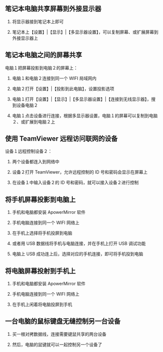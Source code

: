 
## 笔记本电脑共享屏幕到外接显示器

1. 将显示器接到笔记本上即可

2. 笔记本上【设置】|【显示】|【多显示器设置】，可以复制屏幕、或扩展屏幕到外接显示器上


## 笔记本电脑之间的屏幕共享

电脑１把屏幕投影到电脑２的屏幕上：

1. 电脑１和电脑２连接到同一个 WIFI 局域网内

2. 电脑２打开【设置】|【投影到此电脑】，设置投影选项

3. 电脑１打开【设置】|【显示】|【多显示器设置】|【连接到无线显示器】，搜到设备电脑２

4. 电脑１点击设备进行连接，根据多显示器设置，电脑１的屏幕可以复制到电脑２、或扩展到电脑２上


## 使用 TeamViewer 远程访问联网的设备

设备１远程控制设备２：

1. 两个设备都连入到网络中

2. 设备２打开 TeamViewer，允许远程控制的 ID 号和密码会显示在屏幕上

3. 在设备１中输入设备２的 ID 号和密码，就可以接入设备２进行控制


## 将手机屏幕投影到电脑上

1. 手机和电脑都安装 ApowerMirror 软件

2. 手机电脑连接到同一个 WIFI 网络上

3. 在手机上选择将手机投屏到电脑

4. 或者用 USB 数据线将手机与电脑连接，并在手机上打开 USB 调试功能

5. 电脑上 USB 成功连上后，选择对应的手机连接，即可将手机投到电脑


## 将电脑屏幕投射到手机上

1. 手机和电脑都安装 ApowerMirror 软件

2. 手机电脑连接到同一个 WIFI 网络上

3. 在手机上闲着将电脑投屏到手机


## 一台电脑的鼠标键盘无缝控制另一台设备

1. 买一根对拷数据线，连接需要键鼠共享的两台设备

2. 然后，电脑的鼠键就可以一起控制另一个设备了

